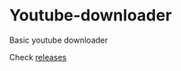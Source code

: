 # Youtube-downloader
Basic youtube downloader

Check [releases](https://github.com/pyesandcakes/Youtube-downloader/releases)